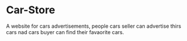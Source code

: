 # Car-Store
A website for cars advertisements, people cars seller can advertise thirs cars nad cars buyer can find their favaorite cars.
